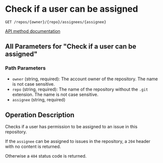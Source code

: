 # Check if a user can be assigned

`GET /repos/{owner}/{repo}/assignees/{assignee}`

[API method documentation](https://docs.github.com/rest/issues/assignees#check-if-a-user-can-be-assigned)

## All Parameters for "Check if a user can be assigned"

### Path Parameters

- `owner` (string, required): The account owner of the repository. The name is not case sensitive.
- `repo` (string, required): The name of the repository without the `.git` extension. The name is not case sensitive.
- `assignee` (string, required)

## Operation Description

Checks if a user has permission to be assigned to an issue in this repository.

If the `assignee` can be assigned to issues in the repository, a `204` header with no content is returned.

Otherwise a `404` status code is returned.
